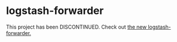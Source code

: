 # logstash-forwarder

This project has been DISCONTINUED. Check out [the new logstash-forwarder.](https://github.com/elasticsearch/logstash-forwarder)
